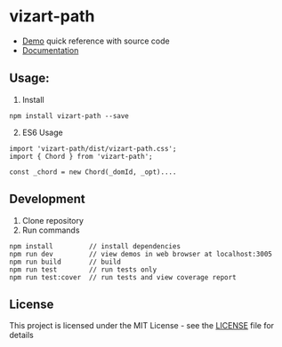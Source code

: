 # vizart-path

* [Demo](https://vizartjs.github.io/demo.html) quick reference with source code
* [Documentation](https://github.com/VizArtJS/vizart-path/wiki)



## Usage:

1. Install

```
npm install vizart-path --save
```

2. ES6 Usage

```
import 'vizart-path/dist/vizart-path.css';
import { Chord } from 'vizart-path';

const _chord = new Chord(_domId, _opt)....
```

## Development
1. Clone repository
2. Run commands
```
npm install         // install dependencies
npm run dev         // view demos in web browser at localhost:3005
npm run build       // build
npm run test        // run tests only
npm run test:cover  // run tests and view coverage report
```


## License

This project is licensed under the MIT License - see the [LICENSE](LICENSE) file for details



